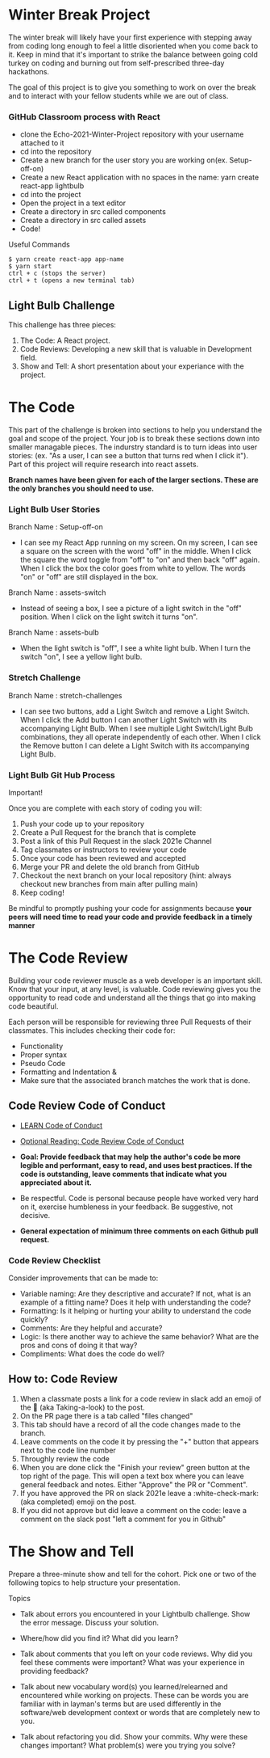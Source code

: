# Winter Break Project

The winter break will likely have your first experience with stepping away from coding long enough to feel a little disoriented when you come back to it. Keep in mind that it's important to strike the balance between going cold turkey on coding and burning out from self-prescribed three-day hackathons.

The goal of this project is to give you something to work on over the break and to interact with your fellow students while we are out of class.

### GitHub Classroom process with React

- clone the Echo-2021-Winter-Project repository with your username attached to it
- cd into the repository
- Create a new branch for the user story you are working on(ex. Setup-off-on)
- Create a new React application with no spaces in the name: yarn create react-app lightbulb
- cd into the project
- Open the project in a text editor
- Create a directory in src called components
- Create a directory in src called assets
- Code!

Useful Commands
```
$ yarn create react-app app-name
$ yarn start
ctrl + c (stops the server)
ctrl + t (opens a new terminal tab)
```
## Light Bulb Challenge
This challenge has three pieces: 
1. The Code: A React project.
2. Code Reviews: Developing a new skill that is valuable in Development field.
3. Show and Tell: A short presentation about your experiance with the project. 

# The Code 
This part of the challenge is broken into sections to help you understand the goal and scope of the project. Your job is to break these sections down into smaller managable pieces. The indurstry standard is to turn ideas into user stories: (ex. "As a user, I can see a button that turns red when I click it"). Part of this project will require research into react assets. 

**Branch names have been given for each of the larger sections. These are the only branches you should need to use.**

### Light Bulb User Stories
    
Branch Name : Setup-off-on

- I can see my React App running on my screen. On my screen, I can see a square on the screen with the word "off" in the middle. When I click the square the word toggle from "off" to "on" and then back "off" again. When I click the box the color goes from white to yellow. The words "on" or "off" are still displayed in the box. 

Branch Name : assets-switch

- Instead of seeing a box, I see a picture of a light switch in the "off" position. When I click on the light switch it turns "on". 

Branch Name : assets-bulb

- When the light switch is "off", I see a white light bulb. When I turn the switch "on", I see a yellow light bulb. 


### Stretch Challenge

Branch Name : stretch-challenges

- I can see two buttons, add a Light Switch and remove a Light Switch. When I click the Add button I can another Light Switch with its accompanying Light Bulb. When I see multiple Light Switch/Light Bulb combinations, they all operate independently of each other. When I click the Remove button I can delete a Light Switch with its accompanying Light Bulb. 

### Light Bulb Git Hub Process 
Important! 

Once you are complete with each story of coding you will:
1. Push your code up to your repository
2. Create a Pull Request for the branch that is complete
3. Post a link of this Pull Request in the slack 2021e Channel
4. Tag classmates or instructors to review your code 
5. Once your code has been reviewed and accepted 
6. Merge your PR and delete the old branch from GitHub
7. Checkout the next branch on your local repository (hint: always checkout new branches from main after pulling main)
8. Keep coding!

Be mindful to promptly pushing your code for assignments because **your peers will need time to read your code and provide feedback in a timely manner**



# The Code Review 
Building your code reviewer muscle as a web developer is an important skill. Know that your input, at any level, is valuable. Code reviewing gives you the opportunity to read code and understand all the things that go into making code beautiful.

Each person will be responsible for reviewing three Pull Requests of their classmates. This includes checking their code for: 
- Functionality
- Proper syntax
- Pseudo Code
- Formatting and Indentation
&
- Make sure that the associated branch matches the work that is done.


## Code Review Code of Conduct
- [LEARN Code of Conduct](https://www.learnacademy.org/code-of-conduct/)
- [Optional Reading: Code Review Code of Conduct](https://medium.com/front-end-weekly/code-reviews-code-of-conduct-6c78a026ed35)
  
- **Goal: Provide feedback that may help the author's code be more legible and performant, easy to read, and uses best practices. If the code is outstanding, leave comments that indicate what you appreciated about it.**
  
- Be respectful. Code is personal because people have worked very hard on it, exercise humbleness in your feedback. Be suggestive, not decisive.
  
- **General expectation of minimum three comments on each Github pull request.**

### Code Review Checklist
Consider improvements that can be made to: 
- Variable naming: Are they descriptive and accurate? If not, what is an example of a fitting name? Does it help with understanding the code?
- Formatting: Is it helping or hurting your ability to understand the code quickly?
- Comments: Are they helpful and accurate? 
- Logic: Is there another way to achieve the same behavior? What are the pros and cons of doing it that way?
- Compliments: What does the code do well?


## How to: Code Review
1. When a classmate posts a link for a code review in slack add an emoji of the :eyes: (aka Taking-a-look) to the post. 
2. On the PR page there is a tab called "files changed" 
3. This tab should have a record of all the code changes made to the branch.
4. Leave comments on the code it by pressing the "+" button that appears next to the code line number
5. Throughly review the code
6. When you are done click the "Finish your review" green button at the top right of the page. This will open a text box where you can leave general feedback and notes. Either "Approve" the PR or "Comment".
7. If you have approved the PR on slack 2021e leave a :white-check-mark: (aka completed) emoji on the post. 
8. If you did not approve but did leave a comment on the code: leave a comment on the slack post "left a comment for you in Github" 


# The Show and Tell
Prepare a three-minute show and tell for the cohort. Pick one or two of the following topics to help structure your presentation.

Topics

- Talk about errors you encountered in your Lightbulb challenge. Show the error message. Discuss your solution.

- Where/how did you find it? What did you learn?

- Talk about comments that you left on your code reviews. Why did you feel these comments were important? What was your experience in providing feedback?

- Talk about new vocabulary word(s) you learned/relearned and encountered while working on projects. These can be words you are familiar with in layman's terms but are used differently in the software/web development context or words that are completely new to you.

- Talk about refactoring you did. Show your commits. Why were these changes important? What problem(s) were you trying you solve?
